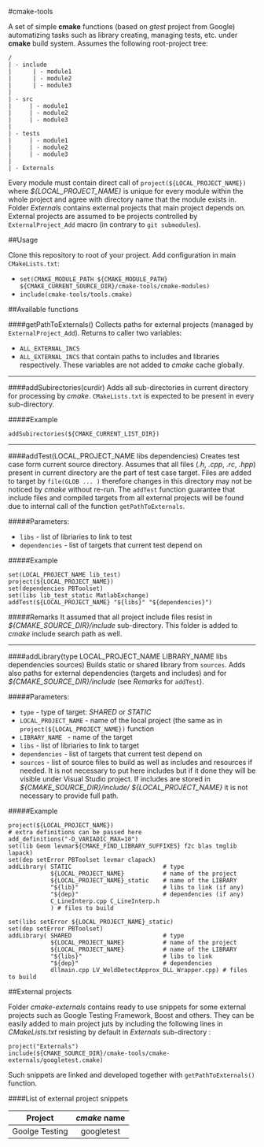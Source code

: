 #cmake-tools

A set of simple **cmake** functions (based on *gtest* project from Google) automatizing tasks such as library creating, managing tests, etc. under **cmake** build system. Assumes the following root-project tree:
   
    /
    | - include
    |      | - module1
    |      | - module2
    |      | - module3
    |
    | - src
    |     | - module1
    |     | - module2
    |     | - module3
    |
    | - tests 
    |     | - module1
    |     | - module2
    |     | - module3
    |
    | - Externals

Every module must contain direct call of `project(${LOCAL_PROJECT_NAME})` where *${LOCAL_PROJECT_NAME}* is unique for every module within the whole project and agree with directory name that the module exists in. Folder *Externals* contains external projects that main project depends on. External projects are assumed to be projects controlled by `ExternalProject_Add` macro (in contrary to `git submodules`).

##Usage

Clone this repository to root of your project. Add configuration in main `CMakeLists.txt`:

  * `set(CMAKE_MODULE_PATH ${CMAKE_MODULE_PATH} ${CMAKE_CURRENT_SOURCE_DIR}/cmake-tools/cmake-modules)`
  * `include(cmake-tools/tools.cmake)`

##Available functions

####getPathToExternals()
Collects paths for external projects (managed by `ExternalProject_Add`). Returns to caller two variables:
  * `ALL_EXTERNAL_INCS`
  * `ALL_EXTERNAL_INCS`
that contain paths to includes and libraries respectively. These variables are not added to *cmake* cache globally.

----
####addSubirectories(curdir)
Adds all sub-directories in current directory for processing by *cmake*. `CMakeLists.txt` is expected to be present in every sub-directory.

#####Example
```
addSubirectories(${CMAKE_CURRENT_LIST_DIR})
```

----
####addTest(LOCAL_PROJECT_NAME libs dependencies)
Creates test case form current source directory. Assumes that all files (*.h*, *.cpp*, *.rc*, *.hpp*) present in current directory are the part of test case target. Files are added to target by `file(GLOB ... )` therefore changes in this directory may not be noticed by *cmake* without re-run. 
The `addTest` function guarantee that include files and compiled targets from all external projects will be found due to internal call of the function `getPathToExternals`. 

#####Parameters:

  * `libs` - list of libriaries to link to test
  * `dependencies` - list of targets that current test depend on
 
#####Example

```
set(LOCAL_PROJECT_NAME lib_test)
project(${LOCAL_PROJECT_NAME})
set(dependencies PBToolset)
set(libs lib_test_static MatlabExchange)
addTest(${LOCAL_PROJECT_NAME} "${libs}" "${dependencies}")
```

#####Remarks
It assumed that all project include files resist in *${CMAKE_SOURCE_DIR}/include* sub-directory. This folder is added to *cmake* include search path as well.

---------
####addLibrary(type LOCAL_PROJECT_NAME LIBRARY_NAME libs dependencies sources)
Builds static or shared library from `sources`. Adds also paths for external dependencies (targets and includes) and for *${CMAKE_SOURCE_DIR}/include* (see *Remarks* for `addTest`). 

#####Parameters:

  * `type` - type of target: *SHARED* or *STATIC*
  * `LOCAL_PROJECT_NAME` - name of the local project (the same as in `project(${LOCAL_PROJECT_NAME})` function
  * `LIBRARY_NAME ` - name of the target
  * `libs` - list of libriaries to link to target
  * `dependencies` - list of targets that current test depend on
  * `sources` - list of source files to build as well as includes and resources if needed. It is not necessary to put here includes but if it done they will be visible under Visual Studio project. If includes are stored in *${CMAKE_SOURCE_DIR}/include/ ${LOCAL_PROJECT_NAME}* it is not necessary to provide full path.

#####Example

```
project(${LOCAL_PROJECT_NAME})
# extra definitions can be passed here
add_definitions("-D_VARIADIC_MAX=10")
set(lib Geom levmar${CMAKE_FIND_LIBRARY_SUFFIXES} f2c blas tmglib lapack)
set(dep setError PBToolset levmar clapack)
addLibrary(	STATIC 							# type
			${LOCAL_PROJECT_NAME}			# name of the project
			${LOCAL_PROJECT_NAME}_static	# name of the LIBRARY
			"${lib}"						# libs to link (if any)
			"${dep}"						# dependencies (if any)
			C_LineInterp.cpp C_LineInterp.h
			) # files to build

set(libs setError ${LOCAL_PROJECT_NAME}_static)
set(dep setError PBToolset)
addLibrary(	SHARED 							# type
			${LOCAL_PROJECT_NAME}			# name of the project
			${LOCAL_PROJECT_NAME}			# name of the LIBRARY
			"${libs}"						# libs to link
			"${dep}"						# dependencies
			dllmain.cpp LV_WeldDetectApprox_DLL_Wrapper.cpp) # files to build
```

##External projects

Folder *cmake-externals* contains ready to use snippets for some external projects such as Google Testing Framework, Boost and others.  They can be easily added to main project juts by including the following lines in *CMakeLists.txt* resisting by default in *Externals* sub-directory :

```
project("Externals")
include(${CMAKE_SOURCE_DIR}/cmake-tools/cmake-externals/googletest.cmake)
```
Such snippets are linked and developed together with `getPathToExternals()` function.

####List of external project snippets

| Project		|	*cmake* name|
| ------------- |:-------------:|
| Goolge Testing|googletest		|

